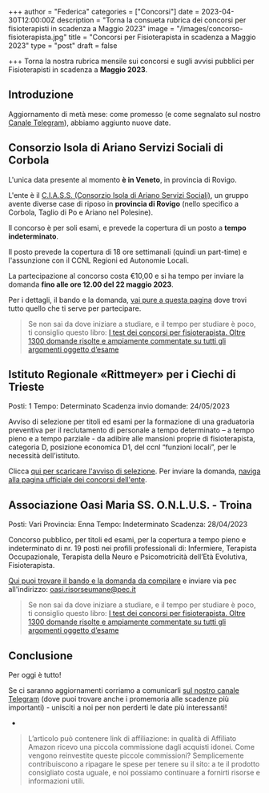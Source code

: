 +++
author = "Federica"
categories = ["Concorsi"]
date = 2023-04-30T12:00:00Z
description = "Torna la consueta rubrica dei concorsi per fisioterapisti in scadenza a Maggio 2023"
image = "/images/concorso-fisioterapista.jpg"
title = "Concorsi per Fisioterapista in scadenza a Maggio 2023"
type = "post"
draft = false

+++ 
Torna la nostra rubrica mensile sui concorsi e sugli avvisi pubblici per Fisioterapisti in scadenza a **Maggio 2023**.

## Introduzione
Aggiornamento di metà mese: come promesso (e come segnalato sul nostro [Canale Telegram](https://t.me/fisioterapisti_official)), abbiamo aggiunto nuove date.

## Consorzio Isola di Ariano Servizi Sociali di Corbola
L'unica data presente al momento **è in Veneto**, in provincia di Rovigo.

L'ente è il [C.I.A.S.S. (Consorzio Isola di Ariano Servizi Sociali)](https://www.ciass.it/), un gruppo avente diverse case di riposo in **provincia di Rovigo** (nello specifico a Corbola, Taglio di Po e Ariano nel Polesine).

Il concorso è per soli esami, e prevede la copertura di un posto a **tempo indeterminato**.

Il posto prevede la copertura di 18 ore settimanali (quindi un part-time) e l'assunzione con il CCNL Regioni ed Autonomie Locali.

La partecipazione al concorso costa €10,00 e si ha tempo per inviare la domanda **fino alle ore 12.00 del 22 maggio 2023**.

Per i dettagli, il bando e la domanda, [vai pure a questa pagina](https://www.ciass.it/2023/04/21/bando-di-concorso-pubblico-per-soli-esami-per-la-copertura-di-n-1-posto-di-fisioterapista-a-tempo-indeterminato-e-parziale-per-n-18-ore-settimanali-ex-categoria-giuri/) dove trovi tutto quello che ti serve per partecipare.

>Se non sai da dove iniziare a studiare, e il tempo per studiare è poco, ti consiglio questo libro: [I test dei concorsi per fisioterapista. Oltre 1300 domande risolte e ampiamente commentate su tutti gli argomenti oggetto d’esame](https://www.amazon.it/I-test-dei-concorsi-fisioterapista/dp/8848323820?keywords=concorsi+fisioterapista&qid=1682947266&sprefix=concorsi+fisio%2Caps%2C141&sr=8-1&linkCode=ll1&tag=fisioterap08b-21&linkId=ab66737d922041aabe5c0abc3d396c35&language=it_IT&ref_=as_li_ss_tl)

## Istituto Regionale «Rittmeyer» per i Ciechi di Trieste
Posti: 1
Tempo: Determinato
Scadenza invio domande: 24/05/2023

Avviso di selezione per titoli ed esami per la formazione di una graduatoria preventiva per il reclutamento di personale a tempo determinato – a tempo pieno e a tempo parziale - da adibire alle mansioni proprie di fisioterapista, categoria D, posizione economica D1, del ccnl “funzioni locali”, per le necessità dell’istituto.

Clicca [qui per scaricare l'avviso di selezione](http://www.istitutorittmeyer.it/media/files/RITTMEYER/attachment/Avviso_di_selezione.pdf).
Per inviare la domanda, [naviga alla pagina ufficiale dei concorsi dell'ente](http://www.istitutorittmeyer.it/it/amministrazione-trasparente-4771/bandi-di-concorso-4796).

## Associazione Oasi Maria SS. O.N.L.U.S. - Troina
Posti: Vari
Provincia: Enna
Tempo: Indeterminato
Scadenza: 28/04/2023

Concorso pubblico, per titoli ed esami, per la copertura a tempo pieno e indeterminato di nr. 19 posti nei profili professionali di: Infermiere, Terapista Occupazionale, Terapista della Neuro e Psicomotricità dell’Età Evolutiva, Fisioterapista.

[Qui puoi trovare il bando e la domanda da compilare](https://amministrazionetrasparente.oasi.en.it/amministrazione_trasparente/index.php/component/chronoforms5/?chronoform=atti_vista&gcb=705&Itemid=297) e inviare via pec all'indirizzo: oasi.risorseumane@pec.it

>Se non sai da dove iniziare a studiare, e il tempo per studiare è poco, ti consiglio questo libro: [I test dei concorsi per fisioterapista. Oltre 1300 domande risolte e ampiamente commentate su tutti gli argomenti oggetto d’esame](https://www.amazon.it/I-test-dei-concorsi-fisioterapista/dp/8848323820?keywords=concorsi+fisioterapista&qid=1682947266&sprefix=concorsi+fisio%2Caps%2C141&sr=8-1&linkCode=ll1&tag=fisioterap08b-21&linkId=ab66737d922041aabe5c0abc3d396c35&language=it_IT&ref_=as_li_ss_tl)

## Conclusione
Per oggi è tutto!

Se ci saranno aggiornamenti corriamo a comunicarli [sul nostro canale Telegram](https://t.me/fisioterapisti_official) (dove puoi trovare anche i promemoria alle scadenze più importanti) - unisciti a noi per non perderti le date più interessanti!

-

>L’articolo può contenere link di affiliazione: in qualità di Affiliato Amazon ricevo una piccola commissione dagli acquisti idonei. Come vengono reinvestite queste piccole commissioni? Semplicemente contribuiscono a ripagare le spese per tenere su il sito: a te il prodotto consigliato costa uguale, e noi possiamo continuare a fornirti risorse e informazioni utili.
